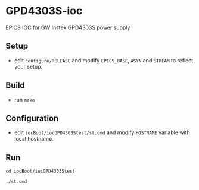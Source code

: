 # GPD4303S-ioc
EPICS IOC for GW Instek GPD4303S power supply

## Setup

- edit `configure/RELEASE` and modify `EPICS_BASE`, `ASYN` and `STREAM` to reflect your setup.

## Build

- run `make`

## Configuration

- edit `iocBoot/iocGPD4303Stest/st.cmd` and modify `HOSTNAME` variable with local hostname.

## Run

```
cd iocBoot/iocGPD4303Stest

./st.cmd
```
